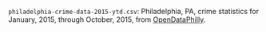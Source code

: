 `philadelphia-crime-data-2015-ytd.csv`: Philadelphia, PA, crime statistics for
January, 2015, through October, 2015, from
[OpenDataPhilly](https://www.opendataphilly.org).
